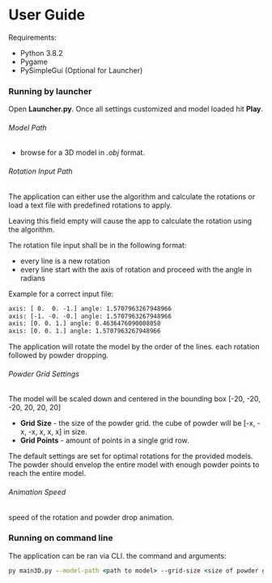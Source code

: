 # User Guide

Requirements:

* Python 3.8.2
* Pygame
* PySimpleGui (Optional for Launcher)

### Running by launcher

Open **Launcher.py**. Once all settings customized and model loaded hit **Play**.

###### Model Path

* browse for a 3D model in *.obj* format.

###### Rotation Input Path

The application can either use the algorithm and calculate the rotations or load a text file with predefined rotations to apply.

Leaving this field empty will cause the app to calculate the rotation using the algorithm.

The rotation file input shall be in the following format:

* every line is a new rotation
* every line start with the axis of rotation and proceed with the angle in radians

Example for a correct input file:

```txt
axis: [ 0.  0. -1.] angle: 1.5707963267948966
axis: [-1. -0. -0.] angle: 1.5707963267948966
axis: [0. 0. 1.] angle: 0.4636476090008058
axis: [0. 0. 1.] angle: 1.5707963267948966
```

The application will rotate the model by the order of the lines. each rotation followed by powder dropping.

###### Powder Grid Settings

The model will be scaled down and centered in the bounding box [-20, -20, -20, 20, 20, 20]

* **Grid Size** - the size of the powder grid. the cube of powder will be [-x, -x, -x, x, x, x] in size.
* **Grid Points** - amount of points in a single grid row.

The default settings are set for optimal rotations for the provided models. The powder should envelop the entire model with enough powder points to reach the entire model.

###### Animation Speed

speed of the rotation and powder drop animation.

### Running on command line

The application can be ran via CLI. the command and arguments:

```cmd
py main3D.py --model-path <path to model> --grid-size <size of powder grid> --grid-points <grid points in row> --animation-speed <speed of animation [1-100]> [OPTIONAL] --rotation input <path to rotations file>
```

